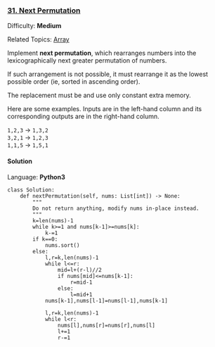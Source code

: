### [31\. Next Permutation](https://leetcode.com/problems/next-permutation/)

Difficulty: **Medium**  

Related Topics: [Array](https://leetcode.com/tag/array/)


Implement **next permutation**, which rearranges numbers into the lexicographically next greater permutation of numbers.

If such arrangement is not possible, it must rearrange it as the lowest possible order (ie, sorted in ascending order).

The replacement must be and use only constant extra memory.

Here are some examples. Inputs are in the left-hand column and its corresponding outputs are in the right-hand column.

`1,2,3` → `1,3,2`  
`3,2,1` → `1,2,3`  
`1,1,5` → `1,5,1`


#### Solution

Language: **Python3**

```python3
class Solution:
    def nextPermutation(self, nums: List[int]) -> None:
        """
        Do not return anything, modify nums in-place instead.
        """
        k=len(nums)-1
        while k>=1 and nums[k-1]>=nums[k]:
            k-=1
        if k==0:
            nums.sort()
        else:
            l,r=k,len(nums)-1
            while l<=r:
                mid=l+(r-l)//2
                if nums[mid]<=nums[k-1]:
                    r=mid-1
                else:
                    l=mid+1
            nums[k-1],nums[l-1]=nums[l-1],nums[k-1]
            
            l,r=k,len(nums)-1
            while l<r:
                nums[l],nums[r]=nums[r],nums[l]
                l+=1
                r-=1
        
```